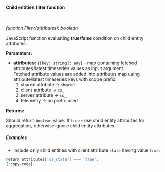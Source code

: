 #### Child entities filter function

<div class="divider"></div>
<br/>

*function Filter(attributes): boolean*

JavaScript function evaluating **true/false** condition on child entity attributes.

**Parameters:**

<ul>
  <li><b>attributes:</b> <code>{[key: string]: any}</code> - map containing fetched attributes/latest timeseries values as input argument.<br>
Fetched attribute values are added into attributes map using attribute/latest timeseries keys with scope prefix:
   <ol type="1">
    <li>
      shared attribute -> <code>shared_</code>
    </li>
    <li>
      client attribute -> <code>cs_</code>
    </li>
    <li>
      server attribute -> <code>ss_</code>
    </li>
    <li>
      telemetry -> no prefix used
    </li>
   </ol>
  </li>
</ul>


**Returns:**

Should return `boolean` value. If `true` - use child entity attributes for aggregation, otherwise ignore child entity attributes.

<div class="divider"></div>

##### Examples

* Include only child entities with client attribute `state` having value `true`:

```javascript
return attributes['cs_state'] === 'true';
{:copy-code}
```

<br>
<br>

